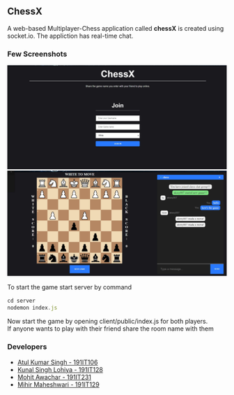 ## ChessX
A web-based Multiplayer-Chess application called **chessX** is created using socket.io.
The appliction has real-time chat.

### Few Screenshots
![Login Page](userLoginpage.jpg)
![Game](finalBlackside.jpg)




To start the game start server by command<br>
```js
cd server
nodemon index.js
```

Now start the game by opening client/public/index.js for both players.<br>
If anyone wants to play with their friend share the room name with them 


### Developers
- [Atul Kumar Singh - 191IT106](https://github.com/aksxy007)
- [Kunal Singh Lohiya - 191IT128](https://github.com/kunalsingh2000)
- [Mohit Awachar - 191IT231](https://github.com/rgbstroke21)
- [Mihir Maheshwari - 191IT129](https://github.com/Mihir3101)
